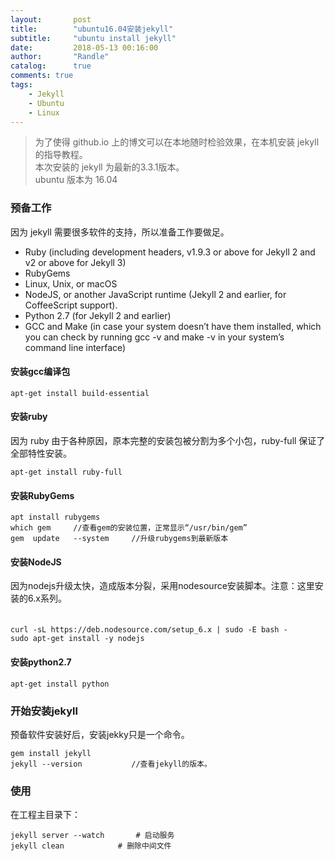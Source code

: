 ```yaml
---
layout:       post
title:        "ubuntu16.04安装jekyll"
subtitle:     "ubuntu install jekyll"
date:         2018-05-13 00:16:00
author:       "Randle"
catalog:      true
comments: true
tags:
    - Jekyll
    - Ubuntu
    - Linux
---
```


> 为了使得 github.io 上的博文可以在本地随时检验效果，在本机安装 jekyll 的指导教程。  
> 本次安装的 jekyll 为最新的3.3.1版本。  
> ubuntu 版本为 16.04

###  预备工作
因为 jekyll 需要很多软件的支持，所以准备工作要做足。

* Ruby (including development headers, v1.9.3 or above for Jekyll 2 and v2 or above for Jekyll 3)
* RubyGems
* Linux, Unix, or macOS
* NodeJS, or another JavaScript runtime (Jekyll 2 and earlier, for CoffeeScript support).
* Python 2.7 (for Jekyll 2 and earlier)
* GCC and Make (in case your system doesn’t have them installed, which you can check by running gcc -v and make -v in your system’s command line interface)


#### 安装gcc编译包

```shell
apt-get install build-essential
```

#### 安装ruby

因为 ruby 由于各种原因，原本完整的安装包被分割为多个小包，ruby-full 保证了全部特性安装。

```shell
apt-get install ruby-full
```

#### 安装RubyGems

```shell
apt install rubygems
which gem     //查看gem的安装位置，正常显示“/usr/bin/gem”
gem  update   --system     //升级rubygems到最新版本
```

#### 安装NodeJS

因为nodejs升级太快，造成版本分裂，采用nodesource安装脚本。注意：这里安装的6.x系列。   
  　　
```shell
curl -sL https://deb.nodesource.com/setup_6.x | sudo -E bash -
sudo apt-get install -y nodejs
```

#### 安装python2.7

```shell
apt-get install python
```

### 开始安装jekyll
预备软件安装好后，安装jekky只是一个命令。

```shell
gem install jekyll
jekyll --version           //查看jekyll的版本。
```

### 使用

在工程主目录下：

```shell
jekyll server --watch		# 启动服务
jekyll clean			# 删除中间文件
```

